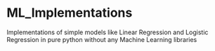 # ML_Implementations
Implementations of simple models like Linear Regression and Logistic Regression in pure python without any Machine Learning libraries
